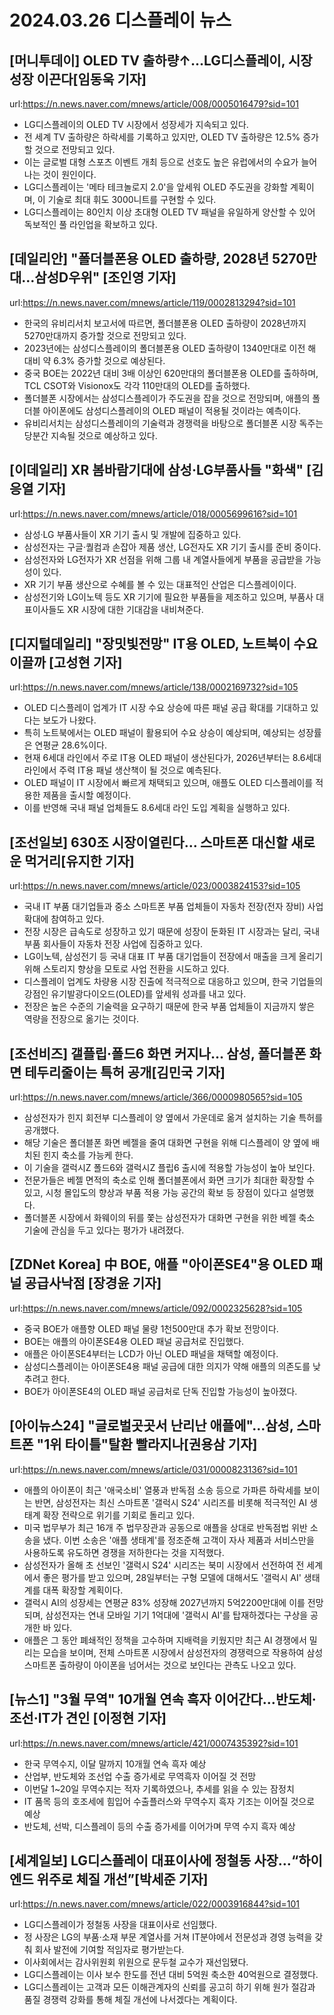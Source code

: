 # 2024.03.26 디스플레이 뉴스

## [머니투데이] OLED TV 출하량↑...LG디스플레이, 시장 성장 이끈다[임동욱 기자]
url:https://n.news.naver.com/mnews/article/008/0005016479?sid=101
- LG디스플레이의 OLED TV 시장에서 성장세가 지속되고 있다.
- 전 세계 TV 출하량은 하락세를 기록하고 있지만, OLED TV 출하량은 12.5% 증가할 것으로 전망되고 있다.
- 이는 글로벌 대형 스포츠 이벤트 개최 등으로 선호도 높은 유럽에서의 수요가 늘어나는 것이 원인이다.
- LG디스플레이는 '메타 테크놀로지 2.0'을 앞세워 OLED 주도권을 강화할 계획이며, 이 기술로 최대 휘도 3000니트를 구현할 수 있다.
- LG디스플레이는 80인치 이상 초대형 OLED TV 패널을 유일하게 양산할 수 있어 독보적인 풀 라인업을 확보하고 있다.

## [데일리안] "폴더블폰용 OLED 출하량, 2028년 5270만대…삼성D우위" [조인영 기자]
url:https://n.news.naver.com/mnews/article/119/0002813294?sid=101
- 한국의 유비리서치 보고서에 따르면, 폴더블폰용 OLED 출하량이 2028년까지 5270만대까지 증가할 것으로 전망되고 있다.
- 2023년에는 삼성디스플레이의 폴더블폰용 OLED 출하량이 1340만대로 이전 해 대비 약 6.3% 증가할 것으로 예상된다.
- 중국 BOE는 2022년 대비 3배 이상인 620만대의 폴더블폰용 OLED를 출하하며, TCL CSOT와 Visionox도 각각 110만대의 OLED를 출하했다.
- 폴더블폰 시장에서는 삼성디스플레이가 주도권을 잡을 것으로 전망되며, 애플의 폴더블 아이폰에도 삼성디스플레이의 OLED 패널이 적용될 것이라는 예측이다.
- 유비리서치는 삼성디스플레이의 기술력과 경쟁력을 바탕으로 폴더블폰 시장 독주는 당분간 지속될 것으로 예상하고 있다.

## [이데일리] XR 봄바람기대에 삼성·LG부품사들 "화색" [김응열 기자]
url:https://n.news.naver.com/mnews/article/018/0005699616?sid=101
- 삼성·LG 부품사들이 XR 기기 출시 및 개발에 집중하고 있다.
- 삼성전자는 구글·퀄컴과 손잡아 제품 생산, LG전자도 XR 기기 출시를 준비 중이다.
- 삼성전자와 LG전자가 XR 선점을 위해 그룹 내 계열사들에게 부품을 공급받을 가능성이 있다.
- XR 기기 부품 생산으로 수혜를 볼 수 있는 대표적인 산업은 디스플레이이다.
- 삼성전기와 LG이노텍 등도 XR 기기에 필요한 부품들을 제조하고 있으며, 부품사 대표이사들도 XR 시장에 대한 기대감을 내비쳐준다.

## [디지털데일리] "장밋빛전망" IT용 OLED, 노트북이 수요 이끌까 [고성현 기자]
url:https://n.news.naver.com/mnews/article/138/0002169732?sid=105
- OLED 디스플레이 업계가 IT 시장 수요 상승에 따른 패널 공급 확대를 기대하고 있다는 보도가 나왔다.
- 특히 노트북에서는 OLED 패널이 활용되어 수요 상승이 예상되며, 예상되는 성장률은 연평균 28.6%이다.
- 현재 6세대 라인에서 주로 IT용 OLED 패널이 생산된다가, 2026년부터는 8.6세대 라인에서 주력 IT용 패널 생산책이 될 것으로 예측된다.
- OLED 패널이 IT 시장에서 빠르게 채택되고 있으며, 애플도 OLED 디스플레이를 적용한 제품을 출시할 예정이다.
- 이를 반영해 국내 패널 업체들도 8.6세대 라인 도입 계획을 실행하고 있다.

## [조선일보] 630조 시장이열린다… 스마트폰 대신할 새로운 먹거리[유지한 기자]
url:https://n.news.naver.com/mnews/article/023/0003824153?sid=105
- 국내 IT 부품 대기업들과 중소 스마트폰 부품 업체들이 자동차 전장(전자 장비) 사업 확대에 참여하고 있다.
- 전장 시장은 급속도로 성장하고 있기 때문에 성장이 둔화된 IT 시장과는 달리, 국내 부품 회사들이 자동차 전장 사업에 집중하고 있다.
- LG이노텍, 삼성전기 등 국내 대표 IT 부품 대기업들이 전장에서 매출을 크게 올리기 위해 스토리지 향상을 모토로 사업 전환을 시도하고 있다.
- 디스플레이 업계도 차량용 시장 진출에 적극적으로 대응하고 있으며, 한국 기업들의 강점인 유기발광다이오드(OLED)를 앞세워 성과를 내고 있다.
- 전장은 높은 수준의 기술력을 요구하기 때문에 한국 부품 업체들이 지금까지 쌓은 역량을 전장으로 옮기는 것이다.

## [조선비즈] 갤플립·폴드6 화면 커지나… 삼성, 폴더블폰 화면 테두리줄이는 특허 공개[김민국 기자]
url:https://n.news.naver.com/mnews/article/366/0000980565?sid=105
- 삼성전자가 힌지 회전부 디스플레이 양 옆에서 가운데로 옮겨 설치하는 기술 특허를 공개했다.
- 해당 기술은 폴더블폰 화면 베젤을 줄여 대화면 구현을 위해 디스플레이 양 옆에 배치된 힌지 축소를 가능케 한다.
- 이 기술을 갤럭시Z 폴드6와 갤럭시Z 플립6 출시에 적용할 가능성이 높아 보인다.
- 전문가들은 베젤 면적의 축소로 인해 폴더블폰에서 화면 크기가 최대한 확장할 수 있고, 시청 몰입도의 향상과 부품 적용 가능 공간의 확보 등 장점이 있다고 설명했다.
- 폴더블폰 시장에서 화웨이의 뒤를 쫓는 삼성전자가 대화면 구현을 위한 베젤 축소 기술에 관심을 두고 있다는 평가가 내려졌다.

## [ZDNet Korea] 中 BOE, 애플 "아이폰SE4"용 OLED 패널 공급사낙점 [장경윤 기자]
url:https://n.news.naver.com/mnews/article/092/0002325628?sid=105
- 중국 BOE가 애플향 OLED 패널 물량 1천500만대 추가 확보 전망이다.
- BOE는 애플의 아이폰SE4용 OLED 패널 공급처로 진입했다.
- 애플은 아이폰SE4부터는 LCD가 아닌 OLED 패널을 채택할 예정이다.
- 삼성디스플레이는 아이폰SE4용 패널 공급에 대한 의지가 약해 애플의 의존도를 낮추려고 한다.
- BOE가 아이폰SE4의 OLED 패널 공급처로 단독 진입할 가능성이 높아졌다.

## [아이뉴스24] "글로벌곳곳서 난리난 애플에"…삼성, 스마트폰 "1위 타이틀"탈환 빨라지나[권용삼 기자]
url:https://n.news.naver.com/mnews/article/031/0000823136?sid=101
- 애플의 아이폰이 최근 '애국소비' 열풍과 반독점 소송 등으로 가파른 하락세를 보이는 반면, 삼성전자는 최신 스마트폰 '갤럭시 S24' 시리즈를 비롯해 적극적인 AI 생태계 확장 전략으로 위기를 기회로 돌리고 있다.
- 미국 법무부가 최근 16개 주 법무장관과 공동으로 애플을 상대로 반독점법 위반 소송을 냈다. 이번 소송은 '애플 생태계'를 정조준해 고객이 자사 제품과 서비스만을 사용하도록 유도하면 경쟁을 저하한다는 것을 지적했다.
- 삼성전자가 올해 초 선보인 '갤럭시 S24' 시리즈는 북미 시장에서 선전하여 전 세계에서 좋은 평가를 받고 있으며, 28일부터는 구형 모델에 대해서도 '갤럭시 AI' 생태계를 대폭 확장할 계획이다.
- 갤럭시 AI의 성장세는 연평균 83% 성장해 2027년까지 5억2200만대에 이를 전망되며, 삼성전자는 연내 모바일 기기 1억대에 '갤럭시 AI'를 탑재하겠다는 구상을 공개한 바 있다.
- 애플은 그 동안 폐쇄적인 정책을 고수하며 지배력을 키웠지만 최근 AI 경쟁에서 밀리는 모습을 보이며, 전체 스마트폰 시장에서 삼성전자의 경쟁력으로 작용하여 삼성 스마트폰 출하량이 아이폰을 넘어서는 것으로 보인다는 관측도 나오고 있다.

## [뉴스1] "3월 무역" 10개월 연속 흑자 이어간다…반도체·조선·IT가 견인 [이정현 기자]
url:https://n.news.naver.com/mnews/article/421/0007435392?sid=101
- 한국 무역수지, 이달 말까지 10개월 연속 흑자 예상
- 산업부, 반도체와 조선업 수출 증가세로 무역흑자 이어질 것 전망
- 이번달 1~20일 무역수지는 적자 기록하였으나, 추세를 읽을 수 있는 잠정치
- IT 품목 등의 호조세에 힘입어 수출플러스와 무역수지 흑자 기조는 이어질 것으로 예상
- 반도체, 선박, 디스플레이 등의 수출 증가세를 이어가며 무역 수지 흑자 예상

## [세계일보] LG디스플레이 대표이사에 정철동 사장…“하이엔드 위주로 체질 개선”[박세준 기자]
url:https://n.news.naver.com/mnews/article/022/0003916844?sid=101
- LG디스플레이가 정철동 사장을 대표이사로 선임했다.
- 정 사장은 LG의 부품·소재 부문 계열사를 거쳐 IT분야에서 전문성과 경영 능력을 갖춰 회사 발전에 기여할 적임자로 평가받는다.
- 이사회에서는 감사위원회 위원으로 문두철 교수가 재선임됐다.
- LG디스플레이는 이사 보수 한도를 전년 대비 5억원 축소한 40억원으로 결정했다.
- LG디스플레이는 고객과 모든 이해관계자의 신뢰를 공고히 하기 위해 원가 절감과 품질 경쟁력 강화를 통해 체질 개선에 나서겠다는 계획이다.